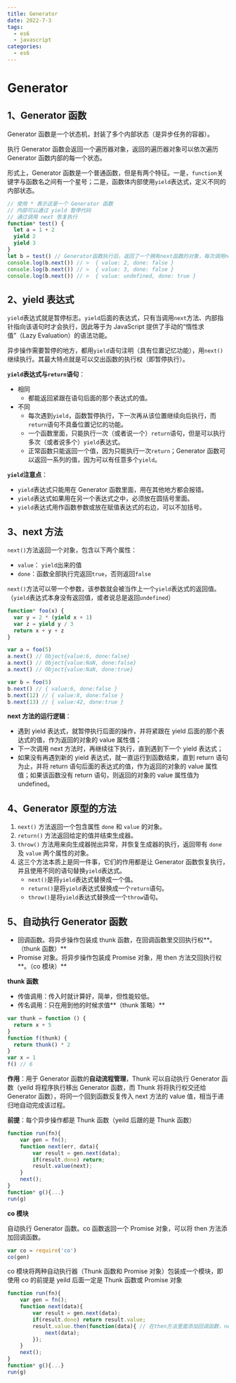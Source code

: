 ```yaml
---
title: Generator
date: 2022-7-3
tags:
  - es6
  - javascript
categories:
  - es6
---
```


# Generator

## 1、Generator 函数

Generator 函数是一个状态机，封装了多个内部状态（是异步任务的容器）。

执行 Generator 函数会返回一个遍历器对象，返回的遍历器对象可以依次遍历 Generator 函数内部的每一个状态。

形式上，Generator 函数是一个普通函数，但是有两个特征。一是，`function`关键字与函数名之间有一个星号；二是，函数体内部使用`yield`表达式，定义不同的内部状态。

```javascript
// 使用 * 表示这是一个 Generator 函数
// 内部可以通过 yield 暂停代码
// 通过调用 next 恢复执行
function* test() {
  let a = 1 + 2
  yield 2
  yield 3
}
let b = test() // Generator函数执行后，返回了一个拥有next函数的对象，每次调用next函数可以继续执行被暂停的代码。
console.log(b.next()) // >  { value: 2, done: false }
console.log(b.next()) // >  { value: 3, done: false }
console.log(b.next()) // >  { value: undefined, done: true }
```

## 2、yield 表达式

`yield`表达式就是暂停标志。`yield`后面的表达式，只有当调用`next`方法、内部指针指向该语句时才会执行，因此等于为 JavaScript 提供了手动的“惰性求值”（Lazy Evaluation）的语法功能。

异步操作需要暂停的地方，都用`yield`语句注明（具有位置记忆功能），用`next()`继续执行。其最大特点就是可以交出函数的执行权（即暂停执行）。

**`yield`表达式与`return`语句**：

- 相同
  - 都能返回紧跟在语句后面的那个表达式的值。
- 不同
  - 每次遇到`yield`，函数暂停执行，下一次再从该位置继续向后执行，而`return`语句不具备位置记忆的功能。
  - 一个函数里面，只能执行一次（或者说一个）`return`语句，但是可以执行多次（或者说多个）`yield`表达式。
  - 正常函数只能返回一个值，因为只能执行一次`return`；Generator 函数可以返回一系列的值，因为可以有任意多个`yield`。

**`yield`注意点**：

- `yield`表达式只能用在 Generator 函数里面，用在其他地方都会报错。
- `yield`表达式如果用在另一个表达式之中，必须放在圆括号里面。
- `yield`表达式用作函数参数或放在赋值表达式的右边，可以不加括号。

## 3、next 方法

`next()`方法返回一个对象，包含以下两个属性：

- `value`： `yield`出来的值
- `done`：函数全部执行完返回`true`，否则返回`false`

`next()`方法可以带一个参数，该参数就会被当作上一个`yield`表达式的返回值。（`yield`表达式本身没有返回值，或者说总是返回`undefined`）

```js
function* foo(x) {
  var y = 2 * (yield x + 1)
  var z = yield y / 3
  return x + y + z
}

var a = foo(5)
a.next() // Object{value:6, done:false}
a.next() // Object{value:NaN, done:false}
a.next() // Object{value:NaN, done:true}

var b = foo(5)
b.next() // { value:6, done:false }
b.next(12) // { value:8, done:false }
b.next(13) // { value:42, done:true }
```

**next 方法的运行逻辑**：

- 遇到 yield 表达式，就暂停执行后面的操作，并将紧跟在 yield 后面的那个表达式的值，作为返回的对象的 value 属性值；
- 下一次调用 next 方法时，再继续往下执行，直到遇到下一个 yield 表达式；
- 如果没有再遇到新的 yield 表达式，就一直运行到函数结束，直到 return 语句为止，并将 return 语句后面的表达式的值，作为返回的对象的 value 属性值；如果该函数没有 return 语句，则返回的对象的 value 属性值为 undefined。

## 4、Generator 原型的方法

1. `next()` 方法返回一个包含属性 `done` 和 `value` 的对象。
2. `return()` 方法返回给定的值并结束生成器。
3. `throw()` 方法用来向生成器抛出异常，并恢复生成器的执行，返回带有 `done` 及 `value` 两个属性的对象。
4. 这三个方法本质上是同一件事，它们的作用都是让 Generator 函数恢复执行，并且使用不同的语句替换`yield`表达式。
   - `next()`是将`yield`表达式替换成一个值。
   - `return()`是将`yield`表达式替换成一个`return`语句。
   - `throw()`是将`yield`表达式替换成一个`throw`语句。

## 5、自动执行 Generator 函数

- 回调函数。将异步操作包装成 thunk 函数，在回调函数里交回执行权**。（thunk 函数）**
- Promise 对象。将异步操作包装成 Promise 对象，用 then 方法交回执行权**。（co 模块）**

**thunk 函数**

- 传值调用：传入时就计算好，简单，但性能较低。
- 传名调用：只在用到他的时候求值**（thunk 策略）**

```js
var thunk = function () {
  return x + 5
}
function f(thunk) {
  return thunk() * 2
}
var x = 1
f() // 6
```

**作用**：用于 Generator 函数的**自动流程管理**，Thunk 可以自动执行 Generator 函数（yeild 将程序执行移出 Generator 函数，而 Thunk 将将执行权交还给 Generator 函数），将同一个回到函数反复传入 next 方法的 value 值，相当于递归地自动完成该过程。

**前提**：每个异步操作都是 Thunk 函数（yeild 后跟的是 Thunk 函数）

```js
function run(fn){
    var gen = fn();
    function next(err, data){
        var result = gen.next(data);
        if(result.done) return;
        result.value(next);
    }
    next();
}
function* g(){...}
run(g)
```

**co 模块**

自动执行 Generator 函数。co 函数返回一个 Promise 对象，可以将 then 方法添加回调函数。

```js
var co = require('co')
co(gen)
```

co 模块将两种自动执行器（Thunk 函数和 Promise 对象）包装成一个模块，即使用 co 的前提是 yeild 后面一定是 Thunk 函数或 Promise 对象

```js
function run(fn){
    var gen = fn();
    function next(data){
        var result = gen.next(data);
        if(result.done) return result.value;
        result.value.then(function(data){ // 在then方法里面添加回调函数，next(data)循环
            next(data);
        });
    }
    next();
}
function* g(){...}
run(g)
```
